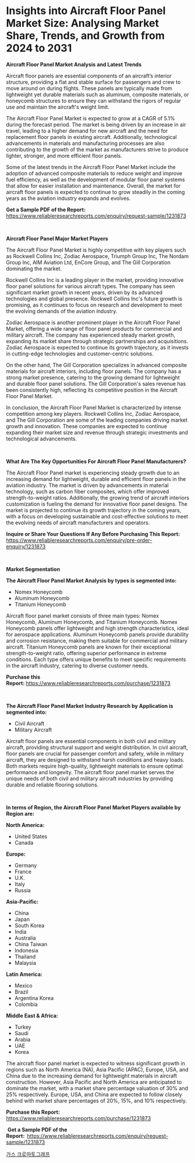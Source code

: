 <p><h1>Insights into Aircraft Floor Panel Market Size: Analysing Market Share, Trends, and Growth from 2024 to 2031</h1></p><p><strong>Aircraft Floor Panel Market Analysis and Latest Trends</strong></p>
<p><p>Aircraft floor panels are essential components of an aircraft’s interior structure, providing a flat and stable surface for passengers and crew to move around on during flights. These panels are typically made from lightweight yet durable materials such as aluminum, composite materials, or honeycomb structures to ensure they can withstand the rigors of regular use and maintain the aircraft's weight limit.</p><p>The Aircraft Floor Panel Market is expected to grow at a CAGR of 5.1% during the forecast period. The market is being driven by an increase in air travel, leading to a higher demand for new aircraft and the need for replacement floor panels in existing aircraft. Additionally, technological advancements in materials and manufacturing processes are also contributing to the growth of the market as manufacturers strive to produce lighter, stronger, and more efficient floor panels.</p><p>Some of the latest trends in the Aircraft Floor Panel Market include the adoption of advanced composite materials to reduce weight and improve fuel efficiency, as well as the development of modular floor panel systems that allow for easier installation and maintenance. Overall, the market for aircraft floor panels is expected to continue to grow steadily in the coming years as the aviation industry expands and evolves.</p></p>
<p><strong>Get a Sample PDF of the Report:&nbsp;</strong> <a href="https://www.reliableresearchreports.com/enquiry/request-sample/1231873">https://www.reliableresearchreports.com/enquiry/request-sample/1231873</a></p>
<p>&nbsp;</p>
<p><strong>Aircraft Floor Panel Major Market Players</strong></p>
<p><p>The Aircraft Floor Panel Market is highly competitive with key players such as Rockwell Collins Inc, Zodiac Aerospace, Triumph Group Inc, The Nordam Group Inc, AIM Aviation Ltd, EnCore Group, and The Gill Corporation dominating the market.</p><p>Rockwell Collins Inc is a leading player in the market, providing innovative floor panel solutions for various aircraft types. The company has seen significant market growth in recent years, driven by its advanced technologies and global presence. Rockwell Collins Inc's future growth is promising, as it continues to focus on research and development to meet the evolving demands of the aviation industry.</p><p>Zodiac Aerospace is another prominent player in the Aircraft Floor Panel Market, offering a wide range of floor panel products for commercial and military aircraft. The company has experienced steady market growth, expanding its market share through strategic partnerships and acquisitions. Zodiac Aerospace is expected to continue its growth trajectory, as it invests in cutting-edge technologies and customer-centric solutions.</p><p>On the other hand, The Gill Corporation specializes in advanced composite materials for aircraft interiors, including floor panels. The company has a strong market presence, catering to the growing demand for lightweight and durable floor panel solutions. The Gill Corporation's sales revenue has been consistently high, reflecting its competitive position in the Aircraft Floor Panel Market.</p><p>In conclusion, the Aircraft Floor Panel Market is characterized by intense competition among key players. Rockwell Collins Inc, Zodiac Aerospace, and The Gill Corporation are some of the leading companies driving market growth and innovation. These companies are expected to continue expanding their market size and revenue through strategic investments and technological advancements.</p></p>
<p>&nbsp;</p>
<p><strong>What Are The Key Opportunities For Aircraft Floor Panel Manufacturers?</strong></p>
<p><p>The Aircraft Floor Panel market is experiencing steady growth due to an increasing demand for lightweight, durable and efficient floor panels in the aviation industry. The market is driven by advancements in material technology, such as carbon fiber composites, which offer improved strength-to-weight ratios. Additionally, the growing trend of aircraft interiors customization is fueling the demand for innovative floor panel designs. The market is projected to continue its growth trajectory in the coming years, with a focus on developing sustainable and cost-effective solutions to meet the evolving needs of aircraft manufacturers and operators.</p></p>
<p><strong>Inquire or Share Your Questions If Any Before Purchasing This Report:</strong> <a href="https://www.reliableresearchreports.com/enquiry/pre-order-enquiry/1231873">https://www.reliableresearchreports.com/enquiry/pre-order-enquiry/1231873</a></p>
<p>&nbsp;</p>
<p><strong>Market Segmentation</strong></p>
<p><strong>The Aircraft Floor Panel Market Analysis by types is segmented into:</strong></p>
<p><ul><li>Nomex Honeycomb</li><li>Aluminum Honeycomb</li><li>Titanium Honeycomb</li></ul></p>
<p><p>Aircraft floor panel market consists of three main types: Nomex Honeycomb, Aluminum Honeycomb, and Titanium Honeycomb. Nomex Honeycomb panels offer lightweight and high strength characteristics, ideal for aerospace applications. Aluminum Honeycomb panels provide durability and corrosion resistance, making them suitable for commercial and military aircraft. Titanium Honeycomb panels are known for their exceptional strength-to-weight ratio, offering superior performance in extreme conditions. Each type offers unique benefits to meet specific requirements in the aircraft industry, catering to diverse customer needs.</p></p>
<p><strong>Purchase this Report:&nbsp;</strong><a href="https://www.reliableresearchreports.com/purchase/1231873">https://www.reliableresearchreports.com/purchase/1231873</a></p>
<p>&nbsp;</p>
<p><strong>The Aircraft Floor Panel Market Industry Research by Application is segmented into:</strong></p>
<p><ul><li>Civil Aircraft</li><li>Military Aircraft</li></ul></p>
<p><p>Aircraft floor panels are essential components in both civil and military aircraft, providing structural support and weight distribution. In civil aircraft, floor panels are crucial for passenger comfort and safety, while in military aircraft, they are designed to withstand harsh conditions and heavy loads. Both markets require high-quality, lightweight materials to ensure optimal performance and longevity. The aircraft floor panel market serves the unique needs of both civil and military aircraft industries by providing durable and reliable flooring solutions.</p></p>
<p>&nbsp;</p>
<p><strong>In terms of Region, the Aircraft Floor Panel Market Players available by Region are:</strong></p>
<p>
    <p> <strong> North America: </strong>
        <ul>
            <li>United States</li>
            <li>Canada</li>
        </ul>
        </p> 
    <p> <strong> Europe: </strong>
        <ul>
            <li>Germany</li>
            <li>France</li>
            <li>U.K.</li>
            <li>Italy</li>
            <li>Russia</li>
        </ul>
        </p> 
    <p> <strong> Asia-Pacific: </strong>
        <ul>
            <li>China</li>
            <li>Japan</li>
            <li>South Korea</li>
            <li>India</li>
            <li>Australia</li>
            <li>China Taiwan</li>
            <li>Indonesia</li>
            <li>Thailand</li>
            <li>Malaysia</li>
        </ul>
        </p> 
    <p> <strong> Latin America: </strong>
        <ul>
            <li>Mexico</li>
            <li>Brazil</li>
            <li>Argentina Korea</li>
            <li>Colombia</li>
        </ul>
        </p> 
    <p> <strong> Middle East & Africa: </strong>
        <ul>
            <li>Turkey</li>
            <li>Saudi</li>
            <li>Arabia</li>
            <li>UAE</li>
            <li>Korea</li>
        </ul>
    </p>
    </p>
<p><p>The aircraft floor panel market is expected to witness significant growth in regions such as North America (NA), Asia Pacific (APAC), Europe, USA, and China due to the increasing demand for lightweight materials in aircraft construction. However, Asia Pacific and North America are anticipated to dominate the market, with a market share percentage valuation of 30% and 25% respectively. Europe, USA, and China are expected to follow closely behind with market share percentages of 20%, 15%, and 10% respectively.</p></p>
<p><strong>Purchase this Report: </strong><a href="https://www.reliableresearchreports.com/purchase/1231873">https://www.reliableresearchreports.com/purchase/1231873</a></p>
<p>&nbsp;<strong>Get a Sample PDF of the Report:&nbsp;&nbsp;</strong><a href="https://www.reliableresearchreports.com/enquiry/request-sample/1231873">https://www.reliableresearchreports.com/enquiry/request-sample/1231873</a></p>
<p><strong></strong></p>
<p><p><a href="https://github.com/fernandotryO5lson96765/Market-Research-Report-List-1/blob/main/36790614950.md">가스 크로마토그래프</a></p></p>
